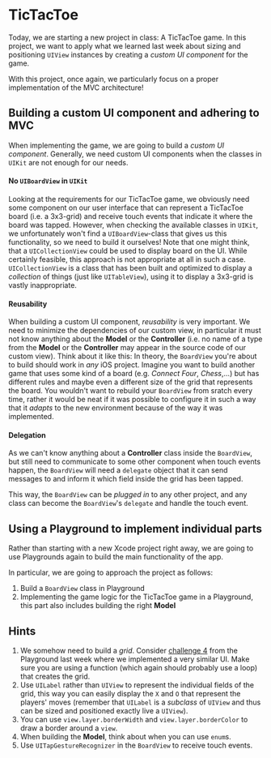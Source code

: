 # TicTacToe

Today, we are starting a new project in class: A TicTacToe game. In this project, we want to apply what we learned last week about sizing and positioning `UIView` instances by creating a _custom UI component_ for the game.

With this project, once again, we particularly focus on a proper implementation of the MVC architecture! 


## Building a custom UI component and adhering to MVC

When implementing the game, we are going to build a _custom UI component_. Generally, we need custom UI components when the classes in `UIKit` are not enough for our needs. 


#### No `UIBoardView` in `UIKit`

Looking at the requirements for our TicTacToe game, we obviously need some component on our user interface that can represent a TicTacToe board (i.e. a 3x3-grid) and receive touch events that indicate it where the board was tapped. However, when checking the available classes in `UIKit`, we unfortunately won't find a `UIBoardView`-class that gives us this functionality, so we need to build it ourselves! Note that one might think, that a `UICollectionView` could be used to display board on the UI. While certainly feasible, this approach is not appropriate at all in such a case. `UICollectionView` is a class that has been built and optimized to display a _collection_ of things (just like `UITableView`), using it to display a 3x3-grid is vastly inappropriate.


#### Reusability

When building a custom UI component, _reusability_ is very important. We need to minimize the dependencies of our custom view, in particular it must not know anything about the **Model** or the **Controller** (i.e. no name of a type from the **Model** or the **Controller** may appear in the source code of our custom view). Think about it like this: In theory, the `BoardView` you're about to build should work in _any_ iOS project. Imagine you want to build another game that uses some kind of a board (e.g. _Connect Four_, _Chess_,...) but has different rules and maybe even a different size of the grid that represents the board. You wouldn't want to rebuild your `BoardView` from sratch every time, rather it would be neat if it was possible to configure it in such a way that it _adapts_ to the new environment because of the way it was implemented.


#### Delegation

As we can't know anything about a **Controller** class inside the `BoardView`, but still need to communicate to some other component when touch events happen, the `BoardView` will need a `delegate` object that it can send messages to and inform it which field inside the grid has been tapped.

This way, the `BoardView` can be _plugged in_ to any other project, and any class can become the `BoardView`'s `delegate` and handle the touch event.



## Using a Playground to implement individual parts

Rather than starting with a new Xcode project right away, we are going to use Playgrounds again to build the main functionality of the app. 

In particular, we are going to approach the project as follows:
1. Build a `BoardView` class in Playground
2. Implementing the game logic for the TicTacToe game in a Playground, this part also includes building the right **Model**


## Hints

1. We somehow need to build a _grid_. Consider [challenge 4](https://github.com/MakeSchool-18/iOS-MVC/blob/master/1130-w/view-challenges.playground/Resources/challenge4.png) from the Playground last week where we implemented a very similar UI. Make sure you are using a function (which again should probably use a loop) that creates the grid.
2. Use `UILabel` rather than `UIView` to represent the individual fields of the grid, this way you can easily display the `X` and `O` that represent the players' moves (remember that `UILabel` is a _subclass_ of `UIView` and thus can be sized and positioned exactly live a `UIView`).
3. You can use `view.layer.borderWidth` and `view.layer.borderColor` to draw a border around a `view`.
4. When building the **Model**, think about when you can use `enum`s.
5. Use `UITapGestureRecognizer` in the `BoardView` to receive touch events.
